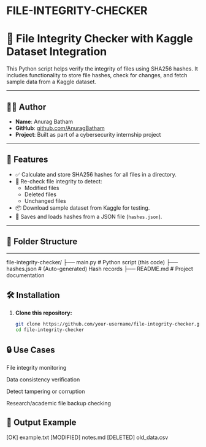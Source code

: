 # FILE-INTEGRITY-CHECKER

# 🔐 File Integrity Checker with Kaggle Dataset Integration

This Python script helps verify the integrity of files using SHA256 hashes. It includes functionality to store file hashes, check for changes, and fetch sample data from a Kaggle dataset.

---

## 👨‍💻 Author

- **Name**: Anurag Batham 
- **GitHub**: [github.com/AnuragBatham](https://github.com/ANURAGBATHAM2007)  
- **Project**: Built as part of a cybersecurity internship project

---

## 🚀 Features

- ✅ Calculate and store SHA256 hashes for all files in a directory.
- 🔁 Re-check file integrity to detect:
  - Modified files
  - Deleted files
  - Unchanged files
- 📦 Download sample dataset from Kaggle for testing.
- 📝 Saves and loads hashes from a JSON file (`hashes.json`).

---

## 📂 Folder Structure

---
file-integrity-checker/
├── main.py # Python script (this code)
├── hashes.json # (Auto-generated) Hash records
├── README.md # Project documentation

## 🛠️ Installation

1. **Clone this repository:**
   ```bash
   git clone https://github.com/your-username/file-integrity-checker.git
   cd file-integrity-checker


## 🔒 Use Cases

File integrity monitoring

Data consistency verification

Detect tampering or corruption

Research/academic file backup checking


## 🧾 Output Example

[OK]       example.txt
[MODIFIED] notes.md
[DELETED]  old_data.csv
